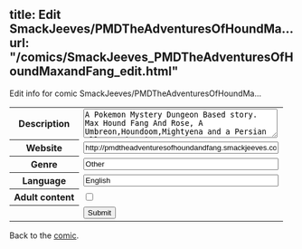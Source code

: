 title: Edit SmackJeeves/PMDTheAdventuresOfHoundMa...
url: "/comics/SmackJeeves_PMDTheAdventuresOfHoundMaxandFang_edit.html"
---
Edit info for comic SmackJeeves/PMDTheAdventuresOfHoundMa...

<form name="comic" action="http://gaepostmail.appspot.com/comic/" method="post">
<table class="comicinfo">
<tr>
<th>Description</th><td><textarea name="description" cols="40" rows="3">A Pokemon Mystery Dungeon Based story. Max Hound Fang And Rose, A Umbreon,Houndoom,Mightyena and a Persian all together in a rescue team to protect the world from the evil lurking in every shadow. Years pass by as being a team leader and they find out that somethings changed and pokemon start going out of wack, and weird happenings are starting up for an odd reason. An Ex-Friend turns on them and plans his evil plot on killing them all includeing the world around them, getting ahold of black magic, Or should I say.. A long forgotten power souce of pure evil whipeing out all exsistence of life. Can this odd bunch figure out the whole mystery behind this? Or will the earth be lead into evil's hands... Updates Once a week if possible. (Pokemon (c) Go to Pokemon Compony Gamefreak and Nintendio.</textarea></td>
</tr>
<tr>
<th>Website</th><td><input type="text" name="url" value="http://pmdtheadventuresofhoundandfang.smackjeeves.com/comics/" size="40"/></td>
</tr>
<tr>
<th>Genre</th><td><input type="text" name="genre" value="Other" size="40"/></td>
</tr>
<tr>
<th>Language</th><td><input type="text" name="language" value="English" size="40"/></td>
</tr>
<tr>
<th>Adult content</th><td><input type="checkbox" name="adult" value="adult" /></td>
</tr>
<tr>
<th></th><td>
<input type="hidden" name="comic" value="SmackJeeves_PMDTheAdventuresOfHoundMaxandFang" />
<input type="submit" name="submit" value="Submit" />
</td>
</tr>
</table>
</form>

Back to the [comic](SmackJeeves_PMDTheAdventuresOfHoundMaxandFang.html).
